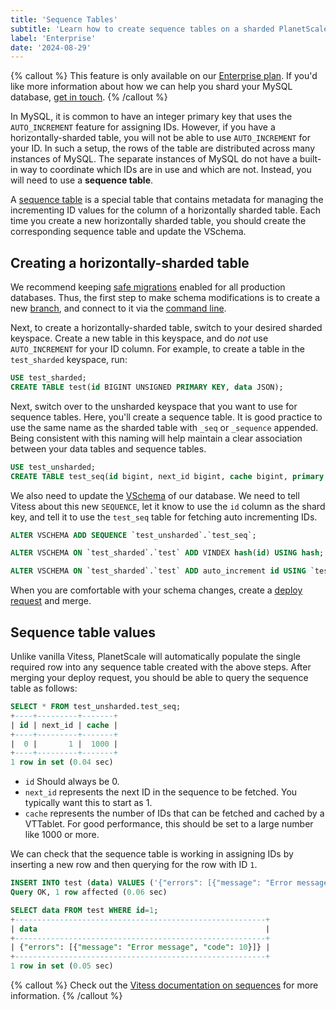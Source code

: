 ```yaml
---
title: 'Sequence Tables'
subtitle: 'Learn how to create sequence tables on a sharded PlanetScale database.'
label: 'Enterprise'
date: '2024-08-29'
---
```


{% callout %}
This feature is only available on our [Enterprise plan](/docs/concepts/planetscale-plans#planetscale-enterprise-plan). If you'd like more information about how we can help you shard your MySQL database, [get in touch](/contact).
{% /callout %}

In MySQL, it is common to have an integer primary key that uses the `AUTO_INCREMENT` feature for assigning IDs.
However, if you have a horizontally-sharded table, you will not be able to use `AUTO_INCREMENT` for your ID.
In such a setup, the rows of the table are distributed across many instances of MySQL.
The separate instances of MySQL do not have a built-in way to coordinate which IDs are in use and which are not.
Instead, you will need to use a **sequence table**.

A [sequence table](https://vitess.io/docs/reference/features/vitess-sequences) is a special table that contains metadata for managing the incrementing ID values for the column of a horizontally sharded table.
Each time you create a new horizontally sharded table, you should create the corresponding sequence table and update the VSchema.

## Creating a horizontally-sharded table

We recommend keeping [safe migrations](/docs/concepts/safe-migrations) enabled for all production databases.
Thus, the first step to make schema modifications is to create a new [branch](/docs/concepts/branching),
and connect to it via the [command line](/docs/reference/planetscale-cli).

Next, to create a horizontally-sharded table, switch to your desired sharded keyspace.
Create a new table in this keyspace, and do _not_ use `AUTO_INCREMENT` for your ID column.
For example, to create a table in the `test_sharded` keyspace, run:

```sql
USE test_sharded;
CREATE TABLE test(id BIGINT UNSIGNED PRIMARY KEY, data JSON);
```

Next, switch over to the unsharded keyspace that you want to use for sequence tables.
Here, you'll create a sequence table.
It is good practice to use the same name as the sharded table with `_seq` or `_sequence` appended.
Being consistent with this naming will help maintain a clear association between your data tables and sequence tables.

```sql
USE test_unsharded;
CREATE TABLE test_seq(id bigint, next_id bigint, cache bigint, primary key(id)) comment 'vitess_sequence';
```

We also need to update the [VSchema](/docs/sharding/vschema) of our database.
We need to tell Vitess about this new `SEQUENCE`, let it know to use the `id` column as the shard key, and tell it to use the `test_seq` table for fetching auto incrementing IDs.

```sql
ALTER VSCHEMA ADD SEQUENCE `test_unsharded`.`test_seq`;

ALTER VSCHEMA ON `test_sharded`.`test` ADD VINDEX hash(id) USING hash;

ALTER VSCHEMA ON `test_sharded`.`test` ADD auto_increment id USING `test_unsharded`.`test_seq`;
```

When you are comfortable with your schema changes, create a [deploy request](/docs/concepts/deploy-requests) and merge.

## Sequence table values

Unlike vanilla Vitess, PlanetScale will automatically populate the single required row into any sequence table created with the above steps.
After merging your deploy request, you should be able to query the sequence table as follows:

```sql
SELECT * FROM test_unsharded.test_seq;
+----+---------+-------+
| id | next_id | cache |
+----+---------+-------+
|  0 |       1 |  1000 |
+----+---------+-------+
1 row in set (0.04 sec)
```

- `id` Should always be 0.
- `next_id` represents the next ID in the sequence to be fetched. You typically want this to start as 1.
- `cache` represents the number of IDs that can be fetched and cached by a VTTablet. For good performance, this should be set to a large number like 1000 or more.

We can check that the sequence table is working in assigning IDs by inserting a new row and then querying for the row with ID `1`.

```sql
INSERT INTO test (data) VALUES ('{"errors": [{"message": "Error message", "code": 10}]}');
Query OK, 1 row affected (0.06 sec)

SELECT data FROM test WHERE id=1;
+--------------------------------------------------------+
| data                                                   |
+--------------------------------------------------------+
| {"errors": [{"message": "Error message", "code": 10}]} |
+--------------------------------------------------------+
1 row in set (0.05 sec)
```

{% callout %}
Check out the [Vitess documentation on sequences](https://vitess.io/docs/reference/features/vitess-sequences/) for more information.
{% /callout %}
